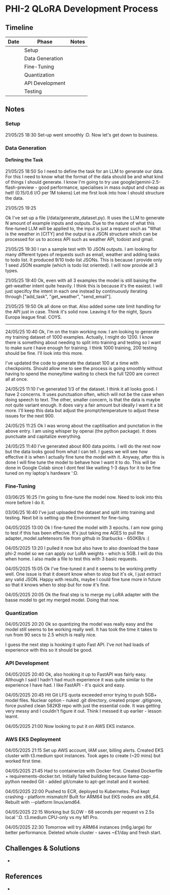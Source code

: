 # PHI-2 QLoRA Development Process

## Timeline

| Date | Phase | Notes |
|------|-------|-------|
|      | Setup |       |
|      | Data Generation |       |
|      | Fine-Tuning |       |
|      | Quantization |       |
|      | API Development |       |
|      | Testing |       |

## Notes

### Setup
21/05/25 18:30
Set-up went smoothly :D. Now let's get down to business.

### Data Generation
#### Defining the Task
21/05/25 18:50
So I need to define the task for an LLM to generate our data. For this I need to know what the format of the data should be and what kind of things I should generate. I know I'm going to try use google/gemini-2.5-flash-preview - good performance, specialises in mass output and cheap as hell! ($0.15/$0.6 I/O per 1M tokens) Let me first look into how I should structure the data.

21/05/25 19:25

Ok I've set up a file (/data/generate_dataset.py). It uses the LLM to generate N amount of example inputs and outputs. Due to the nature of what this fine-tuned LLM will be applied to, the input is just a request such as "What is the weather in [CITY] and the output is a JSON structure which can be processed for us to access API such as weather API, todoist and gmail.

21/05/25 19:30
I ran a sample test with 10 JSON outputs. I am looking for many different types of requests such as email, weather and adding tasks to todo list. It produced 9/10 todo list JSONs. This is because I provide only 1 seed JSON example (which is todo list oriented). I will now provide all 3 types.

21/05/25 19:40
Ok, even with all 3 examples the model is still baising the get-weather intent quite heavily. I think this is because it's the easiest. I will just specifcy the intent in each one instead by continuously iterating through ["add_task", "get_weather", "send_email"].

21/05/25 19:50
Ok all done on that. Also added some rate limit handling for the API just in case. Think it's solid now. Leaving it for the night, Spurs Europa league final. COYS.

---

24/05/25 10:40
Ok, I'm on the train working now. I am looking to generate my training dataset of 1000 examples. Actually, I might do 1200. I know there is something about needing to split into training and testing so I want to make sure I have enough for training. I think 1000 training, 200 testing should be fine. I'll look into this more.

I've updated the code to generate the dataset 100 at a time with checkpoints. Should allow me to see the process is going smoothly without having to spend the money/time waiting to check the full 1200 are correct all at once. 

24/05/25 11:10
I've generated 1/3 of the dataset. I think it all looks good. I have 2 concerns. It uses punctuation often, which will not be the case when doing speech to text. The other, smaller concern, is that the data is maybe not quite variant enough. It does vary a fair amount but ideally I want it a bit more. I'll keep this data but adjust the prompt/temperature to adjust these issues for the next 900.

24/05/25 11:25
Ok I was wrong about the captilisation and punctation in the above entry. I am using whisper by openai (the python package). It does punctuate and capitalize everything.

24/05/25 11:40
I've generated about 800 data points. I will do the rest now but the data looks good from what I can tell. I guess we will see how effective it is when I actually fine tune the model with it. Anyway, after this is done I will fine tune the model to behave how I want it to do. This will be done in Google Colab since I dont feel like waiting 1-3 days for it to be fine tuned on my laptop's hardware ':D.

### Fine-Tuning
03/06/25 16:25
I'm going to fine-tune the model now. Need to look into this more before I do it.

03/06/25 16:40 
I've just uploaded the dataset and split into training and testing. Next bit is setting up the Environment for fine-tuing.

04/05/2025 13:00 
Ok I fine-tuned the model with 3 epochs. I am now going to test if this has been effecive. It's jsut taking me AGES to pull the adapter_model.safetensors file from github in Starbucks - 650KB/s :(
    
04/05/2025 13:20
I pulled it now but also have to also download the base phi-2 model so we can apply our LoRA weights - which is 5GB. I will do this when home. I also made a file to test this with 3 basic requests.

04/05/2025 15:05
Ok I've fine-tuned it and it seems to be working pretty well. One issue is that it doesnt know when to stop but it's ok, I just extract any valid JSON. Happy with results, maybe I could fine tune more in future so that it knows when to stop but for now it's fine.

04/05/2025 20:05
Ok the final step is to merge my LoRA adapter with the basse model to get my merged model. Doing that now.
### Quantization

04/05/2025 20:20
Ok so quantizing the model was really easy and the model still seems to be working really well. It has took the time it takes to run from 90 secs to 2.5 which is really nice. 

I guess the next step is hooking it upto Fast API. I've not had loads of experience with this so it should be good.

### API Development

04/05/2025 20:40
Ok, also hooking it up to FastAPI was fairly easy. Although I said I hadn't had much experience it was quite similar to the experience I have had. I like FastAPI - it's quick and easy.

04/05/2025 20:45
Hit Git LFS quota exceeded error trying to push 5GB+ model files. Nuclear option - nuked .git directory, created proper .gitignore, force pushed clean 582KB repo with just the essential code. It was getting very messy and I couldn't figure it out. Think I messed it up earlier - lesson learnt.

04/05/2025 21:00
Now looking to put it on AWS EKS instance.

### AWS EKS Deployment

04/05/2025 21:15
Set up AWS account, IAM user, billing alerts. Created EKS cluster with t3.medium spot instances. Took ages to create (~20 mins) but worked first time.

04/05/2025 21:45
Had to containerize with Docker first. Created Dockerfile + requirements-docker.txt. Initially failed building because llama-cpp-python needed Git - added git/cmake to apt-get install and it worked.

04/05/2025 22:00
Pushed to ECR, deployed to Kubernetes. Pod kept crashing - platform mismatch! Built for ARM64 but EKS nodes are x86_64. Rebuilt with --platform linux/amd64.

04/05/2025 22:15
Working but SLOW - 68 seconds per request vs 2.5s local ':D. t3.medium CPU-only vs my M1 Pro.

04/05/2025 22:30
Tomorrow will try ARM64 instances (m6g.large) for better performance. Deleted whole cluster - saves ~£1/day and fresh start.

## Challenges & Solutions
- 

## References
- 